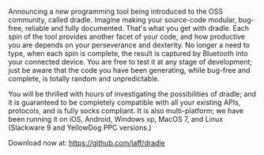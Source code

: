 Announcing a new programming tool being introduced to the OSS community,
called dradle. Imagine making your source-code modular, bug-free, reliable
and fully documented. That's what you get with dradle. Each spin of the tool
provides another facet of your code, and how productive you are depends on
your perseverance and dexterity. No longer a need to type, when each spin is
complete, the result is captured by Bluetooth into your connected device. You
are free to test it at any stage of development; just be aware that the code
you have been generating, while bug-free and complete, is totally random and
unpredictable.

You will be thrilled with hours of investigating the possibilities of dradle;
and it is guaranteed to be completely compatible with all your existing APIs,
protocols, and is fully socks compliant. It is also multi-platform; we have 
been running it on iOS, Android, Windows xp, MacOS 7, and Linux (Slackware 9
and YellowDog PPC versions.)

Download now at: https://github.com/jaff/dradle 